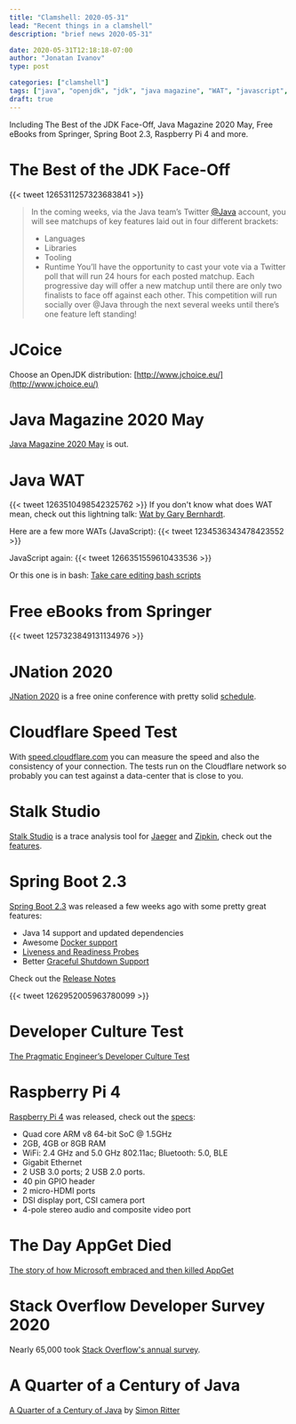 ```yaml
---
title: "Clamshell: 2020-05-31"
lead: "Recent things in a clamshell"
description: "brief news 2020-05-31"

date: 2020-05-31T12:18:18-07:00
author: "Jonatan Ivanov"
type: post

categories: ["clamshell"]
tags: ["java", "openjdk", "jdk", "java magazine", "WAT", "javascript", "bash", "ebook", "springer", "jnation", "cloudflare", "jaeger", "zipkin", "distributed tracing", "spring", "spring-boot", "raspberry pi", "appget", "stack overflow", "survey"]
draft: true
---
```


Including The Best of the JDK Face-Off, Java Magazine 2020 May, Free eBooks from Springer, Spring Boot 2.3, Raspberry Pi 4 and more.
<!--more-->

# The Best of the JDK Face-Off

{{< tweet 1265311257323683841 >}}

>In the coming weeks, via the Java team’s Twitter [@Java](https://twitter.com/java) account, you will see matchups of key features laid out in four different brackets:
>
>- Languages
>- Libraries
>- Tooling
>- Runtime
>You’ll have the opportunity to cast your vote via a Twitter poll that will run 24 hours for each posted matchup. Each progressive day will offer a new matchup until there are only two finalists to face off against each other. This competition will run socially over @Java through the next several weeks until there’s one feature left standing!

# JCoice

Choose an OpenJDK distribution: [http://www.jchoice.eu/](http://www.jchoice.eu/)

# Java Magazine 2020 May

[Java Magazine 2020 May](https://blogs.oracle.com/javamagazine/) is out.

# Java WAT

{{< tweet 1263510498542325762 >}}
If you don't know what does WAT mean, check out this lightning talk: [Wat by Gary Bernhardt](https://www.destroyallsoftware.com/talks/wat).

Here are a few more WATs (JavaScript):
{{< tweet 1234536343478423552 >}}

JavaScript again:
{{< tweet 1266351559610433536 >}}

Or this one is in bash: [Take care editing bash scripts](https://thomask.sdf.org/blog/2019/11/09/take-care-editing-bash-scripts.html)

# Free eBooks from Springer

{{< tweet 1257323849131134976 >}}

# JNation 2020

[JNation 2020](https://2020.jnation.pt/) is a free onine conference with pretty solid [schedule](https://2020.jnation.pt/schedule/).

# Cloudflare Speed Test

With [speed.cloudflare.com](https://speed.cloudflare.com/) you can measure the speed and also the consistency of your connection. The tests run on the Cloudflare network so probably you can test against a data-center that is close to you.

# Stalk Studio

[Stalk Studio](https://github.com/dgurkaynak/stalk-studio) is a trace analysis tool for [Jaeger](https://www.jaegertracing.io/) and [Zipkin](https://zipkin.io/), check out the [features](https://github.com/dgurkaynak/stalk-studio#main-features).

# Spring Boot 2.3

[Spring Boot 2.3](https://spring.io/blog/2020/05/15/spring-boot-2-3-0-available-now) was released a few weeks ago with some pretty great features:

- Java 14 support and updated dependencies
- Awesome [Docker support](https://docs.spring.io/spring-boot/docs/current/reference/htmlsingle/#building-docker-images)
- [Liveness and Readiness Probes](https://spring.io/blog/2020/03/25/liveness-and-readiness-probes-with-spring-boot)
- Better [Graceful Shutdown Support](https://www.baeldung.com/spring-boot-graceful-shutdown)

Check out the [Release Notes](https://github.com/spring-projects/spring-boot/wiki/Spring-Boot-2.3-Release-Notes#new-and-noteworthy)

{{< tweet 1262952005963780099 >}}

# Developer Culture Test

[The Pragmatic Engineer’s Developer Culture Test](https://blog.pragmaticengineer.com/the-developer-culture-test/)

# Raspberry Pi 4

[Raspberry Pi 4](https://www.raspberrypi.org/products/raspberry-pi-4-model-b/) was released, check out the [specs](https://www.raspberrypi.org/products/raspberry-pi-4-model-b/specifications/):

- Quad core ARM v8 64-bit SoC @ 1.5GHz
- 2GB, 4GB or 8GB RAM
- WiFi: 2.4 GHz and 5.0 GHz 802.11ac; Bluetooth: 5.0, BLE
- Gigabit Ethernet
- 2 USB 3.0 ports; 2 USB 2.0 ports.
- 40 pin GPIO header
- 2 micro-HDMI ports
- DSI display port, CSI camera port
- 4-pole stereo audio and composite video port

# The Day AppGet Died

[The story of how Microsoft embraced and then killed AppGet](https://keivan.io/the-day-appget-died/)

# Stack Overflow Developer Survey 2020

Nearly 65,000 took [Stack Overflow's annual survey](https://insights.stackoverflow.com/survey/2020).

# A Quarter of a Century of Java

[A Quarter of a Century of Java](https://www.azul.com/a-quarter-of-a-century-of-java/) by [Simon Ritter](https://twitter.com/Speakjava)
